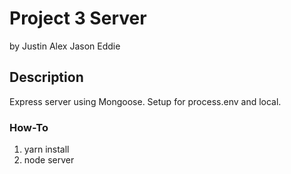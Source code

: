 # Project 3 Server
by Justin Alex Jason Eddie

## Description
Express server using Mongoose. Setup for process.env and local. 

### How-To
1. yarn install
2. node server
